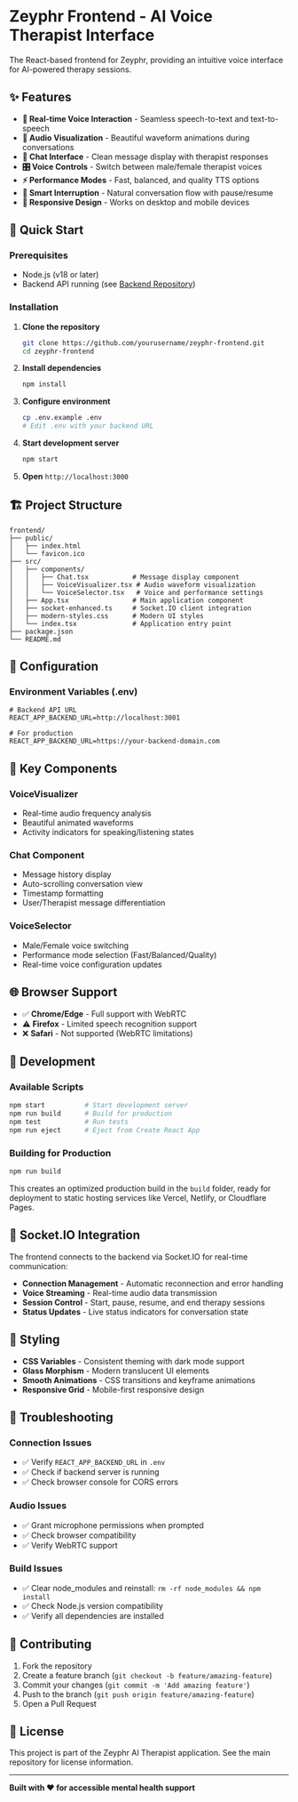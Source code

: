 # Zeyphr Frontend - AI Voice Therapist Interface

The React-based frontend for Zeyphr, providing an intuitive voice interface for AI-powered therapy sessions.

## ✨ Features

- **🎤 Real-time Voice Interaction** - Seamless speech-to-text and text-to-speech
- **🎵 Audio Visualization** - Beautiful waveform animations during conversations
- **💬 Chat Interface** - Clean message display with therapist responses
- **🎛️ Voice Controls** - Switch between male/female therapist voices
- **⚡ Performance Modes** - Fast, balanced, and quality TTS options
- **🔄 Smart Interruption** - Natural conversation flow with pause/resume
- **📱 Responsive Design** - Works on desktop and mobile devices

## 🚀 Quick Start

### Prerequisites
- Node.js (v18 or later)
- Backend API running (see [Backend Repository](https://github.com/yourusername/zeyphr-backend))

### Installation

1. **Clone the repository**
   ```bash
   git clone https://github.com/yourusername/zeyphr-frontend.git
   cd zeyphr-frontend
   ```

2. **Install dependencies**
   ```bash
   npm install
   ```

3. **Configure environment**
   ```bash
   cp .env.example .env
   # Edit .env with your backend URL
   ```

4. **Start development server**
   ```bash
   npm start
   ```

5. **Open** `http://localhost:3000`

## 🏗️ Project Structure

```
frontend/
├── public/
│   ├── index.html
│   └── favicon.ico
├── src/
│   ├── components/
│   │   ├── Chat.tsx           # Message display component
│   │   ├── VoiceVisualizer.tsx # Audio waveform visualization
│   │   └── VoiceSelector.tsx   # Voice and performance settings
│   ├── App.tsx                # Main application component
│   ├── socket-enhanced.ts     # Socket.IO client integration
│   ├── modern-styles.css      # Modern UI styles
│   └── index.tsx              # Application entry point
├── package.json
└── README.md
```

## 🔧 Configuration

### Environment Variables (.env)

```env
# Backend API URL
REACT_APP_BACKEND_URL=http://localhost:3001

# For production
REACT_APP_BACKEND_URL=https://your-backend-domain.com
```

## 🎨 Key Components

### VoiceVisualizer
- Real-time audio frequency analysis
- Beautiful animated waveforms
- Activity indicators for speaking/listening states

### Chat Component
- Message history display
- Auto-scrolling conversation view
- Timestamp formatting
- User/Therapist message differentiation

### VoiceSelector
- Male/Female voice switching
- Performance mode selection (Fast/Balanced/Quality)
- Real-time voice configuration updates

## 🌐 Browser Support

- ✅ **Chrome/Edge** - Full support with WebRTC
- ⚠️ **Firefox** - Limited speech recognition support
- ❌ **Safari** - Not supported (WebRTC limitations)

## 🔧 Development

### Available Scripts

```bash
npm start          # Start development server
npm run build      # Build for production
npm test           # Run tests
npm run eject      # Eject from Create React App
```

### Building for Production

```bash
npm run build
```

This creates an optimized production build in the `build` folder, ready for deployment to static hosting services like Vercel, Netlify, or Cloudflare Pages.

## 🔌 Socket.IO Integration

The frontend connects to the backend via Socket.IO for real-time communication:

- **Connection Management** - Automatic reconnection and error handling
- **Voice Streaming** - Real-time audio data transmission
- **Session Control** - Start, pause, resume, and end therapy sessions
- **Status Updates** - Live status indicators for conversation state

## 🎨 Styling

- **CSS Variables** - Consistent theming with dark mode support
- **Glass Morphism** - Modern translucent UI elements
- **Smooth Animations** - CSS transitions and keyframe animations
- **Responsive Grid** - Mobile-first responsive design

## 🐛 Troubleshooting

### Connection Issues
- ✅ Verify `REACT_APP_BACKEND_URL` in `.env`
- ✅ Check if backend server is running
- ✅ Check browser console for CORS errors

### Audio Issues
- ✅ Grant microphone permissions when prompted
- ✅ Check browser compatibility
- ✅ Verify WebRTC support

### Build Issues
- ✅ Clear node_modules and reinstall: `rm -rf node_modules && npm install`
- ✅ Check Node.js version compatibility
- ✅ Verify all dependencies are installed

## 🤝 Contributing

1. Fork the repository
2. Create a feature branch (`git checkout -b feature/amazing-feature`)
3. Commit your changes (`git commit -m 'Add amazing feature'`)
4. Push to the branch (`git push origin feature/amazing-feature`)
5. Open a Pull Request

## 📄 License

This project is part of the Zeyphr AI Therapist application. See the main repository for license information.

---

**Built with ❤️ for accessible mental health support**
